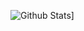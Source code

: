 ![Github Stats](https://github-readme-stats.vercel.app/api?username=tobias-tengler&hide=stars&count_private=true&show_icons=true&theme=synthwave)]
